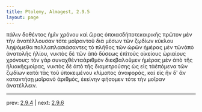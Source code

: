 ```yaml
---
title: Ptolemy, Almagest, 2.9.5
layout: page
---
```


πάλιν δοθέντος ἡμῖν χρόνου καὶ ὥρας ὁποιασδήποτεκαιρικῆς πρῶτον μὲν τὴν ἀνατέλλουσαν τότε μοῖραντοῦ διὰ μέσων τῶν ζῳδίων κύκλου ληψόμεθα πολλαπλασιάσαντες τὸ πλῆθος τῶν ὡρῶν ἡμέρας μὲν τῶνἀπὸ ἀνατολῆς ἡλίου, νυκτὸς δὲ τῶν ἀπὸ δύσεως ἐπὶτοὺς οἰκείους ὡριαίους χρόνους: τὸν γὰρ συναχθένταἀριθμὸν διεκβαλοῦμεν ἡμέρας μὲν ἀπὸ τῆς ἡλιακῆςμοίρας, νυκτὸς δὲ ἀπὸ τῆς διαμετρούσης ὡς εἰς τὰἑπόμενα τῶν ζῳδίων κατὰ τὰς τοῦ ὑποκειμένου κλίματος ἀναφοράς, καὶ εἰς ἣν δ' ἂν καταντήσῃ μοῖρανὁ ἀριθμός, ἐκείνην φήσομεν τότε τὴν μοῖραν ἀνατέλλειν.

---

prev: [2.9.4](../2.9.4/) | next: [2.9.6](../2.9.6/)

